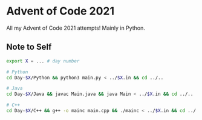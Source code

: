 # Advent of Code 2021

All my Advent of Code 2021 attempts! Mainly in Python.

## Note to Self
```sh
export X = ... # day number

# Python
cd Day-$X/Python && python3 main.py < ../$X.in && cd ../..

# Java
cd Day-$X/Java && javac Main.java && java Main < ../$X.in && cd ../..

# C++
cd Day-$X/C++ && g++ -o mainc main.cpp && ./mainc < ../$X.in && cd ../..
```
